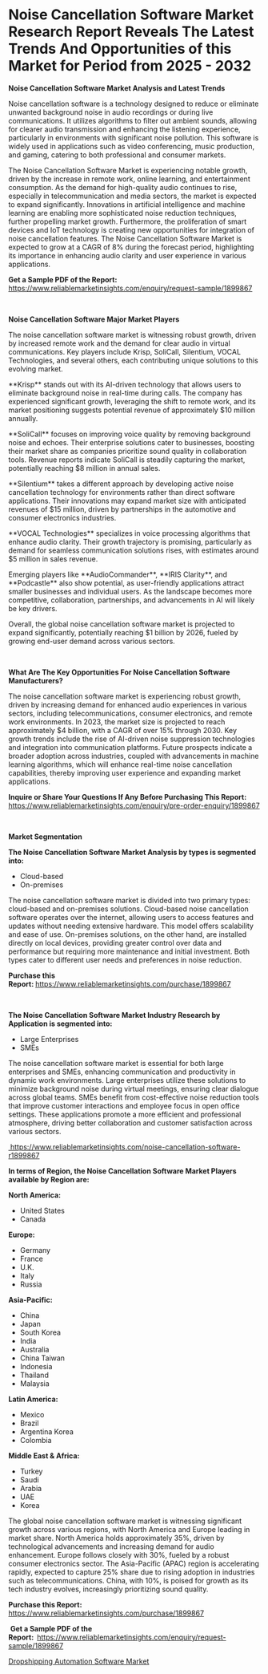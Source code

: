 <p><h1>Noise Cancellation Software Market Research Report Reveals The Latest Trends And Opportunities of this Market for Period from 2025 - 2032</h1></p><p><strong>Noise Cancellation Software Market Analysis and Latest Trends</strong></p>
<p><p>Noise cancellation software is a technology designed to reduce or eliminate unwanted background noise in audio recordings or during live communications. It utilizes algorithms to filter out ambient sounds, allowing for clearer audio transmission and enhancing the listening experience, particularly in environments with significant noise pollution. This software is widely used in applications such as video conferencing, music production, and gaming, catering to both professional and consumer markets.</p><p>The Noise Cancellation Software Market is experiencing notable growth, driven by the increase in remote work, online learning, and entertainment consumption. As the demand for high-quality audio continues to rise, especially in telecommunication and media sectors, the market is expected to expand significantly. Innovations in artificial intelligence and machine learning are enabling more sophisticated noise reduction techniques, further propelling market growth. Furthermore, the proliferation of smart devices and IoT technology is creating new opportunities for integration of noise cancellation features. The Noise Cancellation Software Market is expected to grow at a CAGR of 8% during the forecast period, highlighting its importance in enhancing audio clarity and user experience in various applications.</p></p>
<p><strong>Get a Sample PDF of the Report:&nbsp;</strong> <a href="https://www.reliablemarketinsights.com/enquiry/request-sample/1899867?utm_campaign=2209&utm_medium=2&utm_source=Github&utm_content=ia&utm_term=10032025&utm_id=noise-cancellation-software">https://www.reliablemarketinsights.com/enquiry/request-sample/1899867</a></p>
<p>&nbsp;</p>
<p><strong>Noise Cancellation Software Major Market Players</strong></p>
<p><p>The noise cancellation software market is witnessing robust growth, driven by increased remote work and the demand for clear audio in virtual communications. Key players include Krisp, SoliCall, Silentium, VOCAL Technologies, and several others, each contributing unique solutions to this evolving market.</p><p>**Krisp** stands out with its AI-driven technology that allows users to eliminate background noise in real-time during calls. The company has experienced significant growth, leveraging the shift to remote work, and its market positioning suggests potential revenue of approximately $10 million annually.</p><p>**SoliCall** focuses on improving voice quality by removing background noise and echoes. Their enterprise solutions cater to businesses, boosting their market share as companies prioritize sound quality in collaboration tools. Revenue reports indicate SoliCall is steadily capturing the market, potentially reaching $8 million in annual sales.</p><p>**Silentium** takes a different approach by developing active noise cancellation technology for environments rather than direct software applications. Their innovations may expand market size with anticipated revenues of $15 million, driven by partnerships in the automotive and consumer electronics industries.</p><p>**VOCAL Technologies** specializes in voice processing algorithms that enhance audio clarity. Their growth trajectory is promising, particularly as demand for seamless communication solutions rises, with estimates around $5 million in sales revenue.</p><p>Emerging players like **AudioCommander**, **IRIS Clarity**, and **Podcastle** also show potential, as user-friendly applications attract smaller businesses and individual users. As the landscape becomes more competitive, collaboration, partnerships, and advancements in AI will likely be key drivers. </p><p>Overall, the global noise cancellation software market is projected to expand significantly, potentially reaching $1 billion by 2026, fueled by growing end-user demand across various sectors.</p></p>
<p>&nbsp;</p>
<p><strong>What Are The Key Opportunities For Noise Cancellation Software Manufacturers?</strong></p>
<p><p>The noise cancellation software market is experiencing robust growth, driven by increasing demand for enhanced audio experiences in various sectors, including telecommunications, consumer electronics, and remote work environments. In 2023, the market size is projected to reach approximately $4 billion, with a CAGR of over 15% through 2030. Key growth trends include the rise of AI-driven noise suppression technologies and integration into communication platforms. Future prospects indicate a broader adoption across industries, coupled with advancements in machine learning algorithms, which will enhance real-time noise cancellation capabilities, thereby improving user experience and expanding market applications.</p></p>
<p><strong>Inquire or Share Your Questions If Any Before Purchasing This Report:</strong> <a href="https://www.reliablemarketinsights.com/enquiry/pre-order-enquiry/1899867?utm_campaign=2209&utm_medium=2&utm_source=Github&utm_content=ia&utm_term=10032025&utm_id=noise-cancellation-software">https://www.reliablemarketinsights.com/enquiry/pre-order-enquiry/1899867</a></p>
<p>&nbsp;</p>
<p><strong>Market Segmentation</strong></p>
<p><strong>The Noise Cancellation Software Market Analysis by types is segmented into:</strong></p>
<p><ul><li>Cloud-based</li><li>On-premises</li></ul></p>
<p><p>The noise cancellation software market is divided into two primary types: cloud-based and on-premises solutions. Cloud-based noise cancellation software operates over the internet, allowing users to access features and updates without needing extensive hardware. This model offers scalability and ease of use. On-premises solutions, on the other hand, are installed directly on local devices, providing greater control over data and performance but requiring more maintenance and initial investment. Both types cater to different user needs and preferences in noise reduction.</p></p>
<p><strong>Purchase this Report:&nbsp;</strong><a href="https://www.reliablemarketinsights.com/purchase/1899867?utm_campaign=2209&utm_medium=2&utm_source=Github&utm_content=ia&utm_term=10032025&utm_id=noise-cancellation-software">https://www.reliablemarketinsights.com/purchase/1899867</a></p>
<p>&nbsp;</p>
<p><strong>The Noise Cancellation Software Market Industry Research by Application is segmented into:</strong></p>
<p><ul><li>Large Enterprises</li><li>SMEs</li></ul></p>
<p><p>The noise cancellation software market is essential for both large enterprises and SMEs, enhancing communication and productivity in dynamic work environments. Large enterprises utilize these solutions to minimize background noise during virtual meetings, ensuring clear dialogue across global teams. SMEs benefit from cost-effective noise reduction tools that improve customer interactions and employee focus in open office settings. These applications promote a more efficient and professional atmosphere, driving better collaboration and customer satisfaction across various sectors.</p></p>
<p><a href="https://www.reliablemarketinsights.com/noise-cancellation-software-r1899867?utm_campaign=2209&utm_medium=2&utm_source=Github&utm_content=ia&utm_term=10032025&utm_id=noise-cancellation-software">&nbsp;https://www.reliablemarketinsights.com/noise-cancellation-software-r1899867</a></p>
<p><strong>In terms of Region, the Noise Cancellation Software Market Players available by Region are:</strong></p>
<p>
    <p> <strong> North America: </strong>
        <ul>
            <li>United States</li>
            <li>Canada</li>
        </ul>
        </p> 
    <p> <strong> Europe: </strong>
        <ul>
            <li>Germany</li>
            <li>France</li>
            <li>U.K.</li>
            <li>Italy</li>
            <li>Russia</li>
        </ul>
        </p> 
    <p> <strong> Asia-Pacific: </strong>
        <ul>
            <li>China</li>
            <li>Japan</li>
            <li>South Korea</li>
            <li>India</li>
            <li>Australia</li>
            <li>China Taiwan</li>
            <li>Indonesia</li>
            <li>Thailand</li>
            <li>Malaysia</li>
        </ul>
        </p> 
    <p> <strong> Latin America: </strong>
        <ul>
            <li>Mexico</li>
            <li>Brazil</li>
            <li>Argentina Korea</li>
            <li>Colombia</li>
        </ul>
        </p> 
    <p> <strong> Middle East & Africa: </strong>
        <ul>
            <li>Turkey</li>
            <li>Saudi</li>
            <li>Arabia</li>
            <li>UAE</li>
            <li>Korea</li>
        </ul>
    </p>
    </p>
<p><p>The global noise cancellation software market is witnessing significant growth across various regions, with North America and Europe leading in market share. North America holds approximately 35%, driven by technological advancements and increasing demand for audio enhancement. Europe follows closely with 30%, fueled by a robust consumer electronics sector. The Asia-Pacific (APAC) region is accelerating rapidly, expected to capture 25% share due to rising adoption in industries such as telecommunications. China, with 10%, is poised for growth as its tech industry evolves, increasingly prioritizing sound quality.</p></p>
<p><strong>Purchase this Report: </strong><a href="https://www.reliablemarketinsights.com/purchase/1899867?utm_campaign=2209&utm_medium=2&utm_source=Github&utm_content=ia&utm_term=10032025&utm_id=noise-cancellation-software">https://www.reliablemarketinsights.com/purchase/1899867</a></p>
<p>&nbsp;<strong>Get a Sample PDF of the Report:&nbsp;&nbsp;</strong><a href="https://www.reliablemarketinsights.com/enquiry/request-sample/1899867?utm_campaign=2209&utm_medium=2&utm_source=Github&utm_content=ia&utm_term=10032025&utm_id=noise-cancellation-software">https://www.reliablemarketinsights.com/enquiry/request-sample/1899867</a></p>
<p><strong></strong></p>
<p><p><a href="https://github.com/gulaimolin/Market-Research-Report-List-7/blob/main/dropshipping-automation-software-market.md?utm_campaign=2209&utm_medium=2&utm_source=Github&utm_content=ia&utm_term=10032025&utm_id=noise-cancellation-software">Dropshipping Automation Software Market</a></p></p>